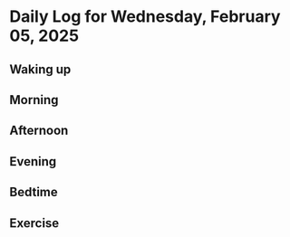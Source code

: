 # Daily Log for Wednesday, February 05, 2025

## Waking up

## Morning

## Afternoon

## Evening

## Bedtime

## Exercise
